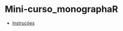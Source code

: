 # Mini-curso_monographaR

- [Instruções](https://raw.githubusercontent.com/mreginato/Mini-curso_monographaR/master/0_Intru%C3%A7oes.html)
      

